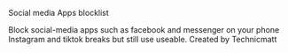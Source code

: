 Social media Apps blocklist

Block social-media apps such as facebook and messenger on your phone
Instagram and tiktok breaks but still use useable.
Created by Technicmatt
